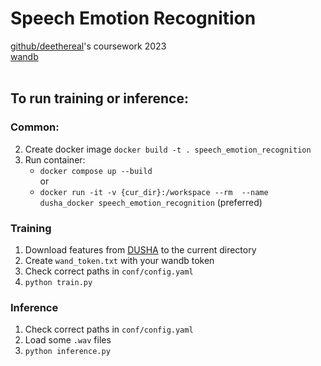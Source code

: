 # Speech Emotion Recognition
[github/deethereal](https://github.com/deethereal/speech-emotion-recognition)'s coursework 2023
<br/>
[wandb](https://wandb.ai/deethereal/speech-emotion-recognition)  
<br/>
## To run training or inference:
### Common:
  2. Create docker image `docker build -t . speech_emotion_recognition`
3. Run container:
    * `docker compose up --build`   
    or
    * `docker run -it -v {cur_dir}:/workspace --rm  --name dusha_docker speech_emotion_recognition` (preferred)

### Training
1. Download features from [DUSHA](https://github.com/salute-developers/golos/tree/master/dusha#downloads) to the current directory
2. Create `wand_token.txt` with your wandb token
1. Check correct paths in `conf/config.yaml`
3. `python train.py`
### Inference
1. Check correct paths in `conf/config.yaml`
2. Load some `.wav` files
3. `python inference.py`
